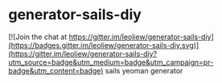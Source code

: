 # generator-sails-diy

[![Join the chat at https://gitter.im/leoliew/generator-sails-diy](https://badges.gitter.im/leoliew/generator-sails-diy.svg)](https://gitter.im/leoliew/generator-sails-diy?utm_source=badge&utm_medium=badge&utm_campaign=pr-badge&utm_content=badge)
sails yeoman generator

